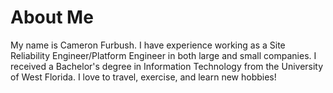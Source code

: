 # About Me

My name is Cameron Furbush. I have experience working as a Site Reliability Engineer/Platform Engineer in both large and small companies. I received a Bachelor's degree in Information Technology from the University of West Florida. I love to travel, exercise, and learn new hobbies!
